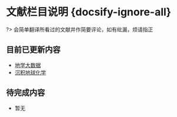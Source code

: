 # 文献栏目说明 {docsify-ignore-all}

?> 会简单翻译所看过的文献并作简要评论，如有纰漏，烦请指正

## 目前已更新内容

- [地学大数据](Page/Paper/地学大数据 "部分地学大数据系列文献收录")
- [沉积地球化学](Page/Paper/沉积地球化学 "部分海洋地球化学文献收录")

## 待完成内容

- 暂无
